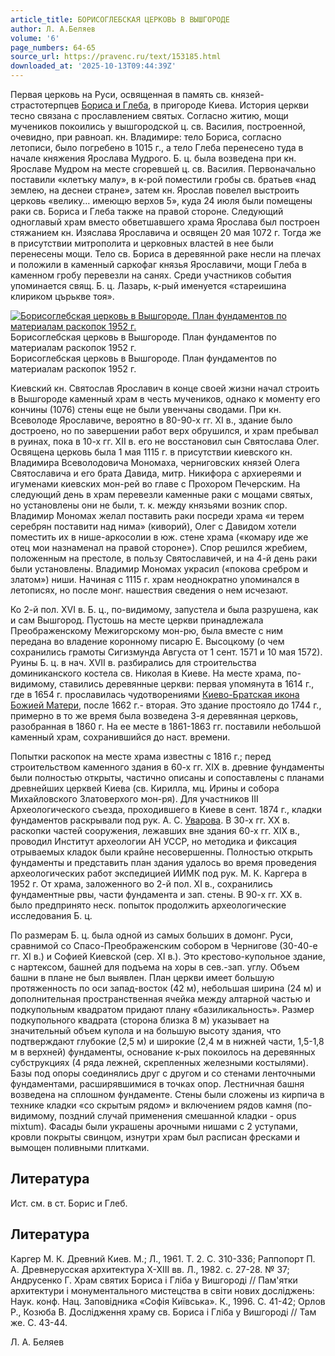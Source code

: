 ```yaml
---
article_title: БОРИСОГЛЕБСКАЯ ЦЕРКОВЬ В ВЫШГОРОДЕ
author: Л. А.Беляев
volume: '6'
page_numbers: 64-65
source_url: https://pravenc.ru/text/153185.html
downloaded_at: '2025-10-13T09:44:39Z'
---
```


Первая церковь на Руси, освященная в память св. князей-страстотерпцев [Бориса и Глеба](<https://pravenc.ru/text/Бориса и Глеба.html>), в пригороде Киева. История церкви тесно связана с прославлением святых. Согласно житию, мощи мучеников покоились у вышгородской ц. св. Василия, построенной, очевидно, при равноап. кн. Владимире: тело Бориса, согласно летописи, было погребено в 1015 г., а тело Глеба перенесено туда в начале княжения Ярослава Мудрого. Б. ц. была возведена при кн. Ярославе Мудром на месте сгоревшей ц. св. Василия. Первоначально поставили «клетъку малу», в к-рой поместили гробы св. братьев «над землею, на деснеи стране», затем кн. Ярослав повелел выстроить церковь «велику… имеющю верхов 5», куда 24 июля были помещены раки св. Бориса и Глеба также на правой стороне. Следующий одноглавый храм вместо обветшавшего храма Ярослава был построен стяжанием кн. Изяслава Ярославича и освящен 20 мая 1072 г. Тогда же в присутствии митрополита и церковных властей в нее были перенесены мощи. Тело св. Бориса в деревянной раке несли на плечах и положили в каменный саркофаг князья Ярославичи, мощи Глеба в каменном гробу перевезли на санях. Среди участников события упоминается свящ. Б. ц. Лазарь, к-рый именуется «стареишина клириком църькве тоя».

[![Борисоглебская церковь в Вышгороде. План фундаментов по материалам раскопок 1952 г.](https://pravenc.ru/data/432/461/1234/i200.jpg "Кликните для увеличения картинки")](https://pravenc.ru/data/432/461/1234/i400.jpg)Борисоглебская церковь в Вышгороде. План фундаментов по материалам раскопок 1952 г.  
Борисоглебская церковь в Вышгороде. План фундаментов по материалам раскопок 1952 г.

Киевский кн. Святослав Ярославич в конце своей жизни начал строить в Вышгороде каменный храм в честь мучеников, однако к моменту его кончины (1076) стены еще не были увенчаны сводами. При кн. Всеволоде Ярославиче, вероятно в 80-90-х гг. XI в., здание было достроено, но по завершении работ верх обрушился, и храм пребывал в руинах, пока в 10-х гг. XII в. его не восстановил сын Святослава Олег. Освящена церковь была 1 мая 1115 г. в присутствии киевского кн. Владимира Всеволодовича Мономаха, черниговских князей Олега Святославича и его брата Давида, митр. Никифора с архиереями и игуменами киевских мон-рей во главе с Прохором Печерским. На следующий день в храм перевезли каменные раки с мощами святых, но установлены они не были, т. к. между князьями возник спор. Владимир Мономах желал поставить раки посреди храма «и терем серебрян поставити над нима» (киворий), Олег с Давидом хотели поместить их в нише-аркосолии в юж. стене храма («комару иде же отец мои назнаменал на правой стороне»). Спор решился жребием, положенным на престоле, в пользу Святославичей, и на 4-й день раки были установлены. Владимир Мономах украсил («покова сребром и златом») ниши. Начиная с 1115 г. храм неоднократно упоминался в летописях, но после монг. нашествия сведения о нем исчезают.

Ко 2-й пол. XVI в. Б. ц., по-видимому, запустела и была разрушена, как и сам Вышгород. Пустошь на месте церкви принадлежала Преображенскому Межигорскому мон-рю, была вместе с ним передана во владение коронному писарю Е. Высоцкому (о чем сохранились грамоты Сигизмунда Августа от 1 сент. 1571 и 10 мая 1572). Руины Б. ц. в нач. XVII в. разбирались для строительства доминиканского костела св. Николая в Киеве. На месте храма, по-видимому, ставились деревянные церкви: первая упомянута в 1614 г., где в 1654 г. прославилась чудотворениями [Киево-Братская икона Божией Матери](<https://pravenc.ru/text/Киево-Братская икона Божией Матери.html>), после 1662 г.- вторая. Это здание простояло до 1744 г., примерно в то же время была возведена 3-я деревянная церковь, разобранная в 1860 г. На ее месте в 1861-1863 гг. поставили небольшой каменный храм, сохранившийся до наст. времени.

Попытки раскопок на месте храма известны с 1816 г.; перед строительством каменного здания в 60-х гг. XIX в. древние фундаменты были полностью открыты, частично описаны и сопоставлены с планами древнейших церквей Киева (св. Кирилла, мц. Ирины и собора Михайловского Златоверхого мон-ря). Для участников III Археологического съезда, проходившего в Киеве в сент. 1874 г., кладки фундаментов раскрывали под рук. А. С. [Уварова](https://pravenc.ru/text/Уваров.html). В 30-х гг. XX в. раскопки частей сооружения, лежавших вне здания 60-х гг. XIX в., проводил Институт археологии АН УССР, но методика и фиксация отрываемых кладок были крайне несовершенны. Полностью открыть фундаменты и представить план здания удалось во время проведения археологических работ экспедицией ИИМК под рук. М. К. Каргера в 1952 г. От храма, заложенного во 2-й пол. XI в., сохранились фундаментные рвы, части фундамента и зап. стены. В 90-х гг. XX в. было предпринято неск. попыток продолжить археологические исследования Б. ц.

По размерам Б. ц. была одной из самых больших в домонг. Руси, сравнимой со Спасо-Преображенским собором в Чернигове (30-40-е гг. XI в.) и Софией Киевской (сер. XI в.). Это крестово-купольное здание, с нартексом, башней для подъема на хоры в сев.-зап. углу. Объем башни в плане не был выявлен. План церкви имеет большую протяженность по оси запад-восток (42 м), небольшая ширина (24 м) и дополнительная пространственная ячейка между алтарной частью и подкупольным квадратом придают плану «базиликальность». Размер подкупольного квадрата (сторона близка 8 м) указывает на значительный объем купола и на большую высоту здания, что подтверждают глубокие (2,5 м) и широкие (2,4 м в нижней части, 1,5-1,8 м в верхней) фундаменты, основание к-рых покоилось на деревянных субструкциях (4 ряда лежней, скрепленных железными костылями). Базы под опоры соединялись друг с другом и со стенами ленточными фундаментами, расширявшимися в точках опор. Лестничная башня возведена на сплошном фундаменте. Стены были сложены из кирпича в технике кладки «со скрытым рядом» и включением рядов камня (по-видимому, поздний случай применения смешанной кладки - opus mixtum). Фасады были украшены арочными нишами с 2 уступами, кровли покрыты свинцом, изнутри храм был расписан фресками и вымощен поливными плитками.

## Литература

Ист. см. в ст. Борис и Глеб.

## Литература

Каргер М. К. Древний Киев. М.; Л., 1961. Т. 2. С. 310-336; Раппопорт П. А. Древнерусская архитектура X-XIII вв. Л., 1982. с. 27-28. № 37; Андрусенко Г. Храм святих Бориса i Глiба у Вишгородi // Пам'ятки архитектури i монументального мистецства в свiти нових дослiджень: Наук. конф. Нац. Заповiдника «Софiя Киïвська». К., 1996. С. 41-42; Орлов Р., Козюба В. Дослiдження храму св. Бориса i Глiба у Вишгородi // Там же. С. 43-44.

Л. А.  Беляев
